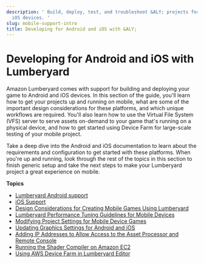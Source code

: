 ```yaml
---
description: ' Build, deploy, test, and troubleshoot &ALY; projects for Android and
  iOS devices. '
slug: mobile-support-intro
title: Developing for Android and iOS with &ALY;
---
```

# Developing for Android and iOS with Lumberyard<a name="mobile-support-intro"></a>

 Amazon Lumberyard comes with support for building and deploying your game to Android and iOS devices\. In this section of the guide, you'll learn how to get your projects up and running on mobile, what are some of the important design considerations for these platforms, and which unique workflows are required\. You'll also learn how to use the Virtual File System \(VFS\) server to serve assets on\-demand to your game that's running on a physical device, and how to get started using Device Farm for large\-scale testing of your mobile project\. 

 Take a deep dive into the Android and iOS documentation to learn about the requirements and configuration to get started with these platforms\. When you're up and running, look through the rest of the topics in this section to finish generic setup and take the next steps to make your Lumberyard project a great experience on mobile\. 

**Topics**
+ [Lumberyard Android support](android-intro.md)
+ [iOS Support](ios-intro.md)
+ [Design Considerations for Creating Mobile Games Using Lumberyard](ios-android-design-considerations.md)
+ [Lumberyard Performance Tuning Guidelines for Mobile Devices](ios-android-performance-guidelines.md)
+ [Modifying Project Settings for Mobile Device Games](mobile-project-settings-tool.md)
+ [Updating Graphics Settings for Android and iOS](ios-android-updating-graphics-settings.md)
+ [Adding IP Addresses to Allow Access to the Asset Processor and Remote Console](ios-android-adding-ip-addresses.md)
+ [Running the Shader Compiler on Amazon EC2](ios-android-running-shader-compiler-amazon-EC2.md)
+ [Using AWS Device Farm in Lumberyard Editor](ios-android-deployment-tool-device-farm-integration.md)